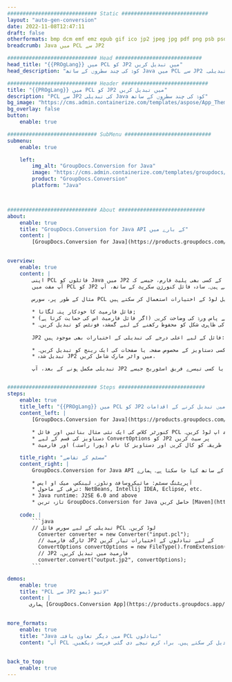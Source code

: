 ```yaml
---
############################# Static ############################
layout: "auto-gen-conversion"
date: 2022-11-08T12:47:11
draft: false
otherformats: bmp dcm emf emz epub gif ico jp2 jpeg jpg pdf png psb psd svg svgz tex tga tif tiff webp wmf wmz xps
breadcrumb: Java میں PCL سے JP2

############################# Head ############################
head_title: "{{PROgLang}} میں PCL کو JP2 میں تبدیل کریں"
head_description: "کوڈ کی چند سطروں کے ساتھ Java میں PCL سے JP2 کی تبدیلی۔ Java کے لیے GroupDocs دستاویز کنورژن API کا استعمال کرتے ہوئے 160 سے زیادہ فائل فارمیٹس میں تبدیل کریں"

############################# Header ############################
title: "{{PROgLang}} میں PCL کو JP2 میں تبدیل کریں"
description: "PCL سے JP2 کی تبدیلی Java کوڈ کی چند سطروں کے ساتھ"
bg_image: "https://cms.admin.containerize.com/templates/aspose/App_Themes/V3/images/bg/header1.png"
bg_overlay: false
button:
    enable: true

############################# SubMenu ############################
submenu:
    enable: true

    left:
        img_alt: "GroupDocs.Conversion for Java"
        image: "https://cms.admin.containerize.com/templates/groupdocs/images/product-logos/90x90-noborder/groupdocs-conversion-java.png"
        product: "GroupDocs.Conversion"
        platform: "Java"



############################# About ############################
about:
    enable: true
    title: "GroupDocs.Conversion for Java API کے بارے میں"
    content: |
        [GroupDocs.Conversion for Java](https://products.groupdocs.com/conversion/java/) ایک اعلی درجے کی فائل فارمیٹ کنورژن API ہے جو مقبول تصویر اور دستاویز فارمیٹس جیسے کہ Microsoft Office، OpenDocument، PDF، HTML، ای میل، CAD کے درمیان تبدیل کرنے کے لیے ہے۔ اور بہت کچھ صرف کوڈ کی چند لائنوں کے ساتھ۔ مقامی API خود بخود اصل دستاویزات کے فارمیٹس کا پتہ لگاتا ہے اور تبدیل شدہ دستاویزات کو اپنی مرضی کے مطابق کرنے کے لیے بہت سے اختیارات پیش کرتا ہے۔ کسی دستاویز سے معلومات نکالنے کے فنکشن کے ساتھ، یہ تبادلوں کے نتائج کی مقامی ڈسک میں بطور ڈیفالٹ کیشنگ کی حمایت کرتا ہے۔ تاہم، کسی بھی قسم کی کیش اسٹوریج کو مناسب انٹرفیس - Amazon S3، Dropbox، Google Drive، Windows Azure، Reddis، یا کوئی اور لاگو کر کے سپورٹ کیا جا سکتا ہے۔
    

overview:
    enable: true
    content: |
        اپنی PCL فائلوں کو Java میں JP2 میں تبدیل کریں۔ یہ آپ کی پسند کے کسی بھی پلیٹ فارم، جیسے کہ Windows، Linux، macOS پر Java کوڈ کی صرف دو لائنیں لیتا ہے۔
        آپ مفت میں PCL کو JP2 میں تبدیل کرنے کی کوشش کر سکتے ہیں اور تبدیلی کے نتائج کے معیار کا جائزہ لے سکتے ہیں۔ سادہ فائل کنورژن سکرپٹ کے ساتھ، آپ PCL سورس فائل کو لوڈ کرنے اور JP2 آؤٹ پٹ کو اسٹور کرنے کے لیے مزید نفیس اختیارات آزما سکتے ہیں۔ 
        
        مثال کے طور پر، سورس PCL فائل کے لیے آپ درج ذیل لوڈ کے اختیارات استعمال کر سکتے ہیں:

        * فائل فارمیٹ کا خودکار پتہ لگانا;
        * محفوظ فائلوں کے لیے پاس ورڈ کی وضاحت کریں (اگر فائل فارمیٹ اس کی حمایت کرتا ہے);
        * دستاویز کی ظاہری شکل کو محفوظ رکھنے کے لیے گمشدہ فونٹس کو تبدیل کریں۔.
        
        JP2 فائل کے لیے اعلی درجے کی تبدیلی کے اختیارات بھی موجود ہیں:

        * کسی دستاویز کے مخصوص صفحہ یا صفحات کی ایک رینج کو تبدیل کریں۔;
        * تبدیل شدہ JP2 میں واٹر مارک شامل کریں.

        تبدیلی مکمل ہونے کے بعد، آپ JP2 فائل کو اپنے مقامی فائل پاتھ میں یا کسی تیسرے فریق اسٹوریج جیسے FTP، Amazon S3، Google Drive، Dropbox وغیرہ میں محفوظ کر سکتے ہیں۔ براہ کرم نوٹ کریں - PCL کو تبدیل کرنے کے لیے JP2 تک، آپ کو کوئی اضافی سافٹ ویئر انسٹال کرنے کی ضرورت نہیں ہے، جیسے MS Office، Open Office، Adobe Acrobat Reader وغیرہ۔


############################# Steps ############################
steps:
    enable: true
    title_left: "{{PROgLang}} میں PCL کو JP2 میں تبدیل کرنے کے اقدامات"
    content_left: |
        [GroupDocs.Conversion for Java](https://products.groupdocs.com/conversion/java/) ڈویلپرز کو کوڈ کی چند سطروں کے ساتھ آسانی سے PCL فائل کو JP2 میں تبدیل کرنے کی اجازت دیتا ہے۔
        
        * کنورٹر کلاس کی ایک نئی مثال بنائیں اور فائل PCL کو پورے راستے کے ساتھ اپ لوڈ کریں۔
        * دستاویز کی قسم کے لیے ConvertOptions کو JP2 پر سیٹ کریں
        * کنورٹ() طریقہ کو کال کریں اور دستاویز کا نام (پورا راستہ) اور فارمیٹ (JP2) کو بطور پیرامیٹر پاس کریں۔

    title_right: "سسٹم کے تقاضے"
    content_right: |
        GroupDocs.Conversion for Java API کے ساتھ بنیادی تبدیلی کوڈ کی چند سطروں کے ساتھ کیا جا سکتا ہے۔ ہمارے APIs تمام بڑے پلیٹ فارمز اور آپریٹنگ سسٹمز پر تعاون یافتہ ہیں۔ ذیل کے کوڈ پر عمل کرنے سے پہلے، یقینی بنائیں کہ آپ کے سسٹم پر درج ذیل شرائط انسٹال ہیں۔

        * آپریٹنگ سسٹم: مائیکروسافٹ ونڈوز، لینکس، میک او ایس
        * ترقی کے ماحول: NetBeans, Intellij IDEA, Eclipse, etc.
        * Java runtime: J2SE 6.0 and above
        * تازہ ترین GroupDocs.Conversion for Java حاصل کریں [Maven](https://repository.groupdocs.com/webapp/#/artifacts/browse/tree/General/repo/com/groupdocs/groupdocs-conversion) سے
         
    code: |
        ```java    
        // تبدیلی کے لیے سورس فائل PCL لوڈ کریں۔
          Converter converter = new Converter("input.pcl");
          // ٹارگٹ فارمیٹ JP2 کے لیے تبادلوں کے اختیارات تیار کریں
          ConvertOptions convertOptions = new FileType().fromExtension("jp2").getConvertOptions();
          // JP2 فارمیٹ میں تبدیل کریں۔
          converter.convert("output.jp2", convertOptions);
        ```

demos:
    enable: true
    title: "PCL سے JP2 لائیو ڈیمو"
    content: |
       ہماری [GroupDocs.Conversion App](https://products.groupdocs.app/conversion/family) ویب سائٹ پر جائیں اور ابھی PCL سے JP2 کی تبدیلی آزمائیں۔ مفت ڈیمو کے درج ذیل فوائد ہیں۔
          

more_formats:
    enable: true
    title: "Java میں دیگر تعاون یافتہ PCL تبادلوں"
    content: "آپ PCL کو کئی دیگر فائل فارمیٹس میں بھی تبدیل کر سکتے ہیں۔ براہ کرم نیچے دی گئی فہرست دیکھیں۔"
       
       
back_to_top:
    enable: true
---
```

